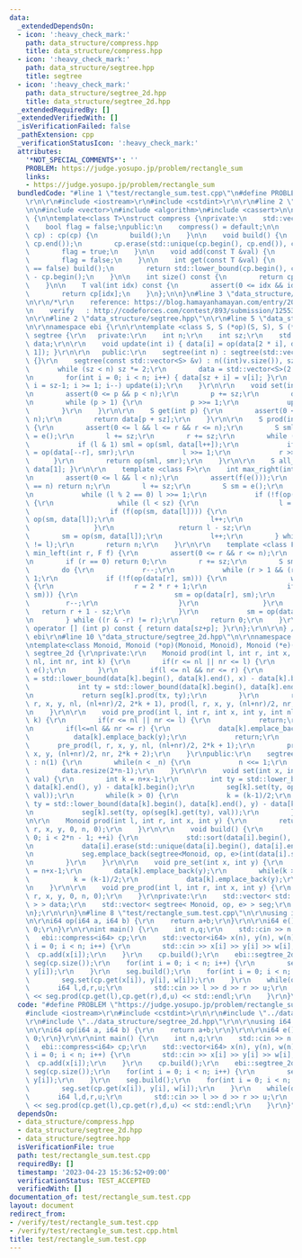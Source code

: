 ```yaml
---
data:
  _extendedDependsOn:
  - icon: ':heavy_check_mark:'
    path: data_structure/compress.hpp
    title: data_structure/compress.hpp
  - icon: ':heavy_check_mark:'
    path: data_structure/segtree.hpp
    title: segtree
  - icon: ':heavy_check_mark:'
    path: data_structure/segtree_2d.hpp
    title: data_structure/segtree_2d.hpp
  _extendedRequiredBy: []
  _extendedVerifiedWith: []
  _isVerificationFailed: false
  _pathExtension: cpp
  _verificationStatusIcon: ':heavy_check_mark:'
  attributes:
    '*NOT_SPECIAL_COMMENTS*': ''
    PROBLEM: https://judge.yosupo.jp/problem/rectangle_sum
    links:
    - https://judge.yosupo.jp/problem/rectangle_sum
  bundledCode: "#line 1 \"test/rectangle_sum.test.cpp\"\n#define PROBLEM \"https://judge.yosupo.jp/problem/rectangle_sum\"\
    \r\n\r\n#include <iostream>\r\n#include <cstdint>\r\n\r\n#line 2 \"data_structure/compress.hpp\"\
    \n\n#include <vector>\n#include <algorithm>\n#include <cassert>\n\nnamespace ebi\
    \ {\n\ntemplate<class T>\nstruct compress {\nprivate:\n    std::vector<T> cp;\n\
    \    bool flag = false;\npublic:\n    compress() = default;\n\n    compress(std::vector<T>\
    \ cp) : cp(cp) {\n        build();\n    }\n\n    void build() {\n        std::sort(cp.begin(),\
    \ cp.end());\n        cp.erase(std::unique(cp.begin(), cp.end()), cp.end());\n\
    \        flag = true;\n    }\n\n    void add(const T &val) {\n        cp.emplace_back(val);\n\
    \        flag = false;\n    }\n\n    int get(const T &val) {\n        if(flag\
    \ == false) build();\n        return std::lower_bound(cp.begin(), cp.end(), val)\
    \ - cp.begin();\n    }\n\n    int size() const {\n        return cp.size();\n\
    \    }\n\n    T val(int idx) const {\n        assert(0 <= idx && idx < (int)cp.size());\n\
    \        return cp[idx];\n    }\n};\n\n}\n#line 3 \"data_structure/segtree_2d.hpp\"\
    \n\r\n/*\r\n    reference: https://blog.hamayanhamayan.com/entry/2017/12/09/015937\r\
    \n    verify   : http://codeforces.com/contest/893/submission/125531718\r\n*/\r\
    \n\r\n#line 2 \"data_structure/segtree.hpp\"\n\r\n#line 5 \"data_structure/segtree.hpp\"\
    \n\r\nnamespace ebi {\r\n\r\ntemplate <class S, S (*op)(S, S), S (*e)()>\r\nstruct\
    \ segtree {\r\n   private:\r\n    int n;\r\n    int sz;\r\n    std::vector<S>\
    \ data;\r\n\r\n    void update(int i) { data[i] = op(data[2 * i], data[2 * i +\
    \ 1]); }\r\n\r\n   public:\r\n    segtree(int n) : segtree(std::vector<S>(n, e()))\
    \ {}\r\n    segtree(const std::vector<S> &v) : n((int)v.size()), sz(1) {\r\n \
    \       while (sz < n) sz *= 2;\r\n        data = std::vector<S>(2 * sz, e());\r\
    \n        for(int i = 0; i < n; i++) { data[sz + i] = v[i]; }\r\n        for(int\
    \ i = sz-1; i >= 1; i--) update(i);\r\n    }\r\n\r\n    void set(int p, S x) {\r\
    \n        assert(0 <= p && p < n);\r\n        p += sz;\r\n        data[p] = x;\r\
    \n        while (p > 1) {\r\n            p >>= 1;\r\n            update(p);\r\n\
    \        }\r\n    }\r\n\r\n    S get(int p) {\r\n        assert(0 <= p && p <\
    \ n);\r\n        return data[p + sz];\r\n    }\r\n\r\n    S prod(int l, int r)\
    \ {\r\n        assert(0 <= l && l <= r && r <= n);\r\n        S sml = e(), smr\
    \ = e();\r\n        l += sz;\r\n        r += sz;\r\n        while (l < r) {\r\n\
    \            if (l & 1) sml = op(sml, data[l++]);\r\n            if (r & 1) smr\
    \ = op(data[--r], smr);\r\n            l >>= 1;\r\n            r >>= 1;\r\n  \
    \      }\r\n        return op(sml, smr);\r\n    }\r\n\r\n    S all_prod() { return\
    \ data[1]; }\r\n\r\n    template <class F>\r\n    int max_right(int l, F f) {\r\
    \n        assert(0 <= l && l < n);\r\n        assert(f(e()));\r\n        if (l\
    \ == n) return n;\r\n        l += sz;\r\n        S sm = e();\r\n        do {\r\
    \n            while (l % 2 == 0) l >>= 1;\r\n            if (!f(op(sm, data[l])))\
    \ {\r\n                while (l < sz) {\r\n                    l = 2 * l;\r\n\
    \                    if (f(op(sm, data[l]))) {\r\n                        sm =\
    \ op(sm, data[l]);\r\n                        l++;\r\n                    }\r\n\
    \                }\r\n                return l - sz;\r\n            }\r\n    \
    \        sm = op(sm, data[l]);\r\n            l++;\r\n        } while ((l & -l)\
    \ != l);\r\n        return n;\r\n    }\r\n\r\n    template <class F>\r\n    int\
    \ min_left(int r, F f) {\r\n        assert(0 <= r && r <= n);\r\n        assert(f(e()));\r\
    \n        if (r == 0) return 0;\r\n        r += sz;\r\n        S sm = e();\r\n\
    \        do {\r\n            r--;\r\n            while (r > 1 && (r % 2)) r >>=\
    \ 1;\r\n            if (!f(op(data[r], sm))) {\r\n                while (r < sz)\
    \ {\r\n                    r = 2 * r + 1;\r\n                    if (f(op(data[r],\
    \ sm))) {\r\n                        sm = op(data[r], sm);\r\n               \
    \         r--;\r\n                    }\r\n                }\r\n             \
    \   return r + 1 - sz;\r\n            }\r\n            sm = op(data[r], sm);\r\
    \n        } while ((r & -r) != r);\r\n        return 0;\r\n    }\r\n\r\n    S\
    \ operator [] (int p) const { return data[sz+p]; }\r\n};\r\n\r\n} // namespace\
    \ ebi\r\n#line 10 \"data_structure/segtree_2d.hpp\"\n\r\nnamespace ebi {\r\n\r\
    \ntemplate<class Monoid, Monoid (*op)(Monoid, Monoid), Monoid (*e)()>\r\nstruct\
    \ segtree_2d {\r\nprivate:\r\n    Monoid prod(int l, int r, int x, int y, int\
    \ nl, int nr, int k) {\r\n        if(r <= nl || nr <= l) {\r\n            return\
    \ e();\r\n        }\r\n        if(l <= nl && nr <= r) {\r\n            int tx\
    \ = std::lower_bound(data[k].begin(), data[k].end(), x) - data[k].begin();\r\n\
    \            int ty = std::lower_bound(data[k].begin(), data[k].end(), y) - data[k].begin();\r\
    \n            return seg[k].prod(tx, ty);\r\n        }\r\n        return op(prod(l,\
    \ r, x, y, nl, (nl+nr)/2, 2*k + 1), prod(l, r, x, y, (nl+nr)/2, nr, 2*k + 2));\r\
    \n    }\r\n\r\n    void pre_prod(int l, int r, int x, int y, int nl, int nr, int\
    \ k) {\r\n        if(r <= nl || nr <= l) {\r\n            return;\r\n        }\r\
    \n        if(l<=nl && nr <= r) {\r\n            data[k].emplace_back(x);\r\n \
    \           data[k].emplace_back(y);\r\n            return;\r\n        }\r\n \
    \       pre_prod(l, r, x, y, nl, (nl+nr)/2, 2*k + 1);\r\n        pre_prod(l, r,\
    \ x, y, (nl+nr)/2, nr, 2*k + 2);\r\n    }\r\npublic:\r\n    segtree_2d(int _n)\
    \ : n(1) {\r\n        while(n < _n) {\r\n            n <<= 1;\r\n        }\r\n\
    \        data.resize(2*n-1);\r\n    }\r\n\r\n    void set(int x, int y, Monoid\
    \ val) {\r\n        int k = n+x-1;\r\n        int ty = std::lower_bound(data[k].begin(),\
    \ data[k].end(), y) - data[k].begin();\r\n        seg[k].set(ty, op(seg[k].get(ty),\
    \ val));\r\n        while(k > 0) {\r\n            k = (k-1)/2;\r\n           \
    \ ty = std::lower_bound(data[k].begin(), data[k].end(), y) - data[k].begin();\r\
    \n            seg[k].set(ty, op(seg[k].get(ty), val));\r\n        }\r\n    }\r\
    \n\r\n    Monoid prod(int l, int r, int x, int y) {\r\n        return prod(l,\
    \ r, x, y, 0, n, 0);\r\n    }\r\n\r\n    void build() {\r\n        for(int i =\
    \ 0; i < 2*n - 1; ++i) {\r\n            std::sort(data[i].begin(), data[i].end());\r\
    \n            data[i].erase(std::unique(data[i].begin(), data[i].end()), data[i].end());\r\
    \n            seg.emplace_back(segtree<Monoid, op, e>(int(data[i].size())));\r\
    \n        }\r\n    }\r\n\r\n    void pre_set(int x, int y) {\r\n        int k\
    \ = n+x-1;\r\n        data[k].emplace_back(y);\r\n        while(k > 0) {\r\n \
    \           k = (k-1)/2;\r\n            data[k].emplace_back(y);\r\n        }\r\
    \n    }\r\n\r\n    void pre_prod(int l, int r, int x, int y) {\r\n        pre_prod(l,\
    \ r, x, y, 0, n, 0);\r\n    }\r\nprivate:\r\n    std::vector< std::vector< Monoid\
    \ > > data;\r\n    std::vector< segtree< Monoid, op, e> > seg;\r\n    int n;\r\
    \n};\r\n\r\n}\n#line 8 \"test/rectangle_sum.test.cpp\"\n\r\nusing i64 = std::int64_t;\r\
    \n\r\ni64 op(i64 a, i64 b) {\r\n    return a+b;\r\n}\r\n\r\ni64 e() {\r\n    return\
    \ 0;\r\n}\r\n\r\nint main() {\r\n    int n,q;\r\n    std::cin >> n >> q;\r\n \
    \   ebi::compress<i64> cp;\r\n    std::vector<i64> x(n), y(n), w(n);\r\n    for(int\
    \ i = 0; i < n; i++) {\r\n        std::cin >> x[i] >> y[i] >> w[i];\r\n      \
    \  cp.add(x[i]);\r\n    }\r\n    cp.build();\r\n    ebi::segtree_2d<i64, op, e>\
    \ seg(cp.size());\r\n    for(int i = 0; i < n; i++) {\r\n        seg.pre_set(cp.get(x[i]),\
    \ y[i]);\r\n    }\r\n    seg.build();\r\n    for(int i = 0; i < n; i++) {\r\n\
    \        seg.set(cp.get(x[i]), y[i], w[i]);\r\n    }\r\n    while(q--) {\r\n \
    \       i64 l,d,r,u;\r\n        std::cin >> l >> d >> r >> u;\r\n        std::cout\
    \ << seg.prod(cp.get(l),cp.get(r),d,u) << std::endl;\r\n    }\r\n}\n"
  code: "#define PROBLEM \"https://judge.yosupo.jp/problem/rectangle_sum\"\r\n\r\n\
    #include <iostream>\r\n#include <cstdint>\r\n\r\n#include \"../data_structure/compress.hpp\"\
    \r\n#include \"../data_structure/segtree_2d.hpp\"\r\n\r\nusing i64 = std::int64_t;\r\
    \n\r\ni64 op(i64 a, i64 b) {\r\n    return a+b;\r\n}\r\n\r\ni64 e() {\r\n    return\
    \ 0;\r\n}\r\n\r\nint main() {\r\n    int n,q;\r\n    std::cin >> n >> q;\r\n \
    \   ebi::compress<i64> cp;\r\n    std::vector<i64> x(n), y(n), w(n);\r\n    for(int\
    \ i = 0; i < n; i++) {\r\n        std::cin >> x[i] >> y[i] >> w[i];\r\n      \
    \  cp.add(x[i]);\r\n    }\r\n    cp.build();\r\n    ebi::segtree_2d<i64, op, e>\
    \ seg(cp.size());\r\n    for(int i = 0; i < n; i++) {\r\n        seg.pre_set(cp.get(x[i]),\
    \ y[i]);\r\n    }\r\n    seg.build();\r\n    for(int i = 0; i < n; i++) {\r\n\
    \        seg.set(cp.get(x[i]), y[i], w[i]);\r\n    }\r\n    while(q--) {\r\n \
    \       i64 l,d,r,u;\r\n        std::cin >> l >> d >> r >> u;\r\n        std::cout\
    \ << seg.prod(cp.get(l),cp.get(r),d,u) << std::endl;\r\n    }\r\n}"
  dependsOn:
  - data_structure/compress.hpp
  - data_structure/segtree_2d.hpp
  - data_structure/segtree.hpp
  isVerificationFile: true
  path: test/rectangle_sum.test.cpp
  requiredBy: []
  timestamp: '2023-04-23 15:36:52+09:00'
  verificationStatus: TEST_ACCEPTED
  verifiedWith: []
documentation_of: test/rectangle_sum.test.cpp
layout: document
redirect_from:
- /verify/test/rectangle_sum.test.cpp
- /verify/test/rectangle_sum.test.cpp.html
title: test/rectangle_sum.test.cpp
---
```

